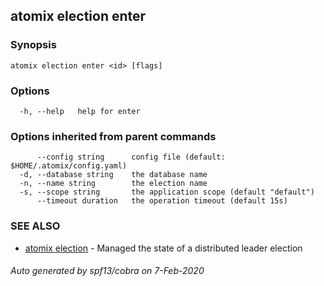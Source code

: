 ## atomix election enter



### Synopsis



```
atomix election enter <id> [flags]
```

### Options

```
  -h, --help   help for enter
```

### Options inherited from parent commands

```
      --config string      config file (default: $HOME/.atomix/config.yaml)
  -d, --database string    the database name
  -n, --name string        the election name
  -s, --scope string       the application scope (default "default")
      --timeout duration   the operation timeout (default 15s)
```

### SEE ALSO

* [atomix election](atomix_election.md)	 - Managed the state of a distributed leader election

###### Auto generated by spf13/cobra on 7-Feb-2020
